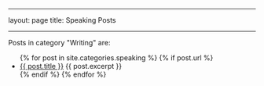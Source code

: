 ---
layout: page
title: Speaking Posts

----

<p>Posts in category "Writing" are:</p>

<ul>
  {% for post in site.categories.speaking %}
    {% if post.url %}
        <li><a href="{{ post.url }}">{{ post.title }}</a>
         {{ post.excerpt }}
        </li>
    {% endif %}
  {% endfor %}
</ul>


